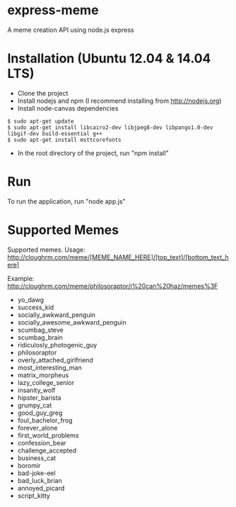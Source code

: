 express-meme
============
A meme creation API using node.js express

Installation (Ubuntu 12.04 & 14.04 LTS)
===============================
* Clone the project
* Install nodejs and npm (I recommend installing from http://nodejs.org)
* Install node-canvas dependencies
```
$ sudo apt-get update 
$ sudo apt-get install libcairo2-dev libjpeg8-dev libpango1.0-dev libgif-dev build-essential g++
$ sudo apt-get install msttcorefonts
```
* In the root directory of the project, run "npm install"

Run
===
To run the application, run "node app.js"

Supported Memes
===============
Supported memes. Usage: http://cloughrm.com/meme/[MEME_NAME_HERE]/[top_text]/[bottom_text_here]

Example: http://cloughrm.com/meme/philosoraptor/i%20can%20haz/memes%3F

* yo_dawg
* success_kid
* socially_awkward_penguin
* socially_awesome_awkward_penguin
* scumbag_steve
* scumbag_brain
* ridiculosly_photogenic_guy
* philosoraptor
* overly_attached_girlfriend
* most_interesting_man
* matrix_morpheus
* lazy_college_senior
* insanity_wolf
* hipster_barista
* grumpy_cat
* good_guy_greg
* foul_bachelor_frog
* forever_alone
* first_world_problems
* confession_bear
* challenge_accepted
* business_cat
* boromir
* bad-joke-eel
* bad_luck_brian
* annoyed_picard
* script_kitty
